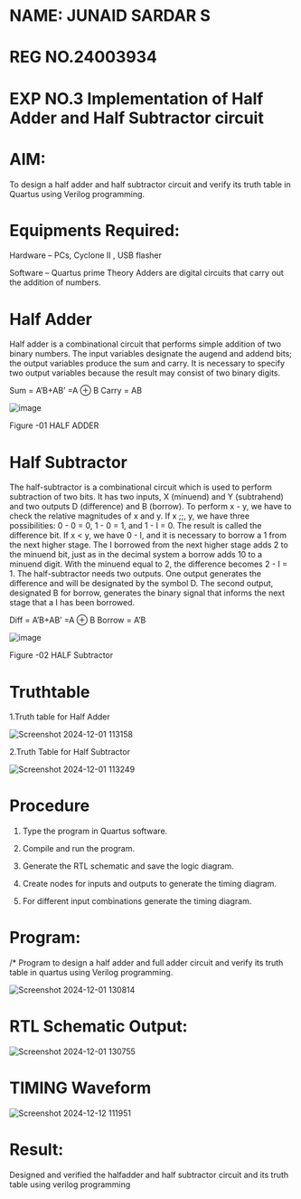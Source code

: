 # NAME: JUNAID SARDAR S
# REG NO.24003934
# EXP NO.3 Implementation of Half Adder and Half Subtractor circuit

# AIM:

To design a half adder and half subtractor circuit and verify its truth table in Quartus using Verilog programming.

# Equipments Required:

Hardware – PCs, Cyclone II , USB flasher 

Software – Quartus prime Theory Adders are digital circuits that carry out the addition of numbers.

# Half Adder

Half adder is a combinational circuit that performs simple addition of two binary numbers. The input variables designate the augend and addend bits; the output variables produce the sum and carry. It is necessary to specify two output variables because the result may consist of two binary digits.

Sum = A’B+AB’ =A ⊕ B Carry = AB

![image](https://github.com/naavaneetha/HALF_ADDER_SUBTRACTOR/assets/154305477/bd4a0b2c-cdbc-4184-ab08-81578f121e1f)

Figure -01 HALF ADDER

# Half Subtractor

The half-subtractor is a combinational circuit which is used to perform subtraction of two bits. It has two inputs, X (minuend) and Y (subtrahend) and two outputs D (difference) and B (borrow). To perform x - y, we have to check the relative magnitudes of x and y. If x ;;, y, we have three possibilities: 0 - 0 = 0, 1 - 0 = 1, and 1 - I = 0. The result is called the difference bit. If x < y, we have 0 - I, and it is necessary to borrow a 1 from the next higher stage. The I borrowed from the next higher stage adds 2 to the minuend bit, just as in the decimal system a borrow adds 10 to a minuend digit. With the minuend equal to 2, the difference becomes 2 - I = 1. The half-subtractor needs two outputs. One output generates the difference and will be designated by the symbol D. The second output, designated B for borrow, generates the binary signal that informs the next stage that a I has been borrowed. 

Diff = A’B+AB’ =A ⊕ B
Borrow = A’B

 ![image](https://github.com/naavaneetha/HALF_ADDER_SUBTRACTOR/assets/154305477/d76b099c-513f-4e7c-843a-e2fd028a531a)

Figure -02 HALF Subtractor

# Truthtable
1.Truth table for Half Adder

![Screenshot 2024-12-01 113158](https://github.com/user-attachments/assets/406997ab-5d48-4d4e-b956-9c341bf273a4)

2.Truth Table for Half Subtractor

![Screenshot 2024-12-01 113249](https://github.com/user-attachments/assets/6899cb14-392d-4665-bba2-c24a5b440f7d)

# Procedure

1.	Type the program in Quartus software.

2.	Compile and run the program.

3.	Generate the RTL schematic and save the logic diagram.

4.	Create nodes for inputs and outputs to generate the timing diagram.

5.	For different input combinations generate the timing diagram.


# Program:

/* Program to design a half adder and full adder circuit and verify its truth table in quartus using Verilog programming.

![Screenshot 2024-12-01 130814](https://github.com/user-attachments/assets/ac89ec9d-52dd-46a8-8e8a-8f1678e559ea)

# RTL Schematic Output:

![Screenshot 2024-12-01 130755](https://github.com/user-attachments/assets/757bdc5d-6146-4672-be84-d570c476152b)

# TIMING Waveform

![Screenshot 2024-12-12 111951](https://github.com/user-attachments/assets/861eac28-d4c6-426a-ad51-5cf3e9a15fec)


# Result:
Designed and verified the halfadder and half subtractor circuit and its truth table using verilog programming 

